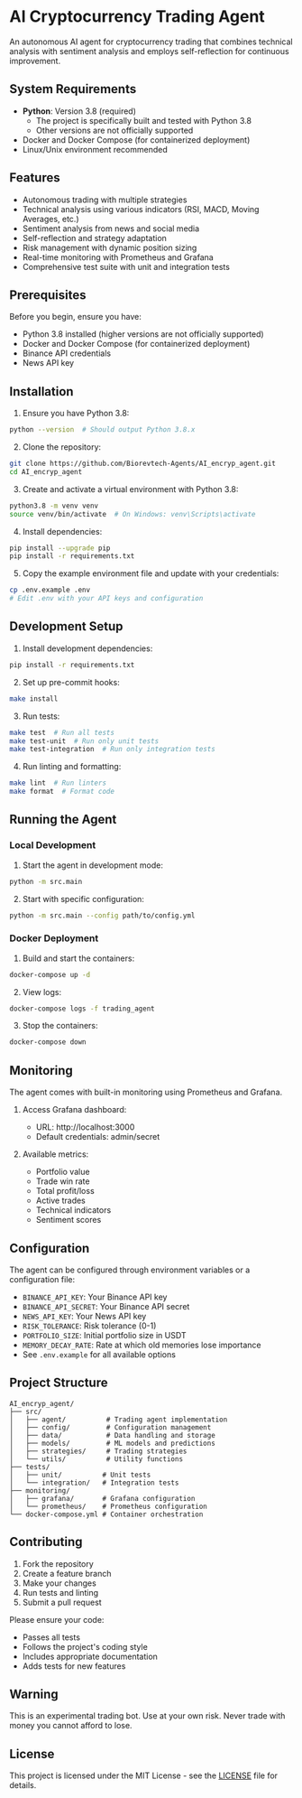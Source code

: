 # AI Cryptocurrency Trading Agent

An autonomous AI agent for cryptocurrency trading that combines technical analysis with sentiment analysis and employs self-reflection for continuous improvement.

## System Requirements

- **Python**: Version 3.8 (required)
  - The project is specifically built and tested with Python 3.8
  - Other versions are not officially supported
- Docker and Docker Compose (for containerized deployment)
- Linux/Unix environment recommended

## Features

- Autonomous trading with multiple strategies
- Technical analysis using various indicators (RSI, MACD, Moving Averages, etc.)
- Sentiment analysis from news and social media
- Self-reflection and strategy adaptation
- Risk management with dynamic position sizing
- Real-time monitoring with Prometheus and Grafana
- Comprehensive test suite with unit and integration tests

## Prerequisites

Before you begin, ensure you have:
- Python 3.8 installed (higher versions are not officially supported)
- Docker and Docker Compose (for containerized deployment)
- Binance API credentials
- News API key

## Installation

1. Ensure you have Python 3.8:
```bash
python --version  # Should output Python 3.8.x
```

2. Clone the repository:
```bash
git clone https://github.com/Biorevtech-Agents/AI_encryp_agent.git
cd AI_encryp_agent
```

3. Create and activate a virtual environment with Python 3.8:
```bash
python3.8 -m venv venv
source venv/bin/activate  # On Windows: venv\Scripts\activate
```

4. Install dependencies:
```bash
pip install --upgrade pip
pip install -r requirements.txt
```

5. Copy the example environment file and update with your credentials:
```bash
cp .env.example .env
# Edit .env with your API keys and configuration
```

## Development Setup

1. Install development dependencies:
```bash
pip install -r requirements.txt
```

2. Set up pre-commit hooks:
```bash
make install
```

3. Run tests:
```bash
make test  # Run all tests
make test-unit  # Run only unit tests
make test-integration  # Run only integration tests
```

4. Run linting and formatting:
```bash
make lint  # Run linters
make format  # Format code
```

## Running the Agent

### Local Development

1. Start the agent in development mode:
```bash
python -m src.main
```

2. Start with specific configuration:
```bash
python -m src.main --config path/to/config.yml
```

### Docker Deployment

1. Build and start the containers:
```bash
docker-compose up -d
```

2. View logs:
```bash
docker-compose logs -f trading_agent
```

3. Stop the containers:
```bash
docker-compose down
```

## Monitoring

The agent comes with built-in monitoring using Prometheus and Grafana.

1. Access Grafana dashboard:
   - URL: http://localhost:3000
   - Default credentials: admin/secret

2. Available metrics:
   - Portfolio value
   - Trade win rate
   - Total profit/loss
   - Active trades
   - Technical indicators
   - Sentiment scores

## Configuration

The agent can be configured through environment variables or a configuration file:

- `BINANCE_API_KEY`: Your Binance API key
- `BINANCE_API_SECRET`: Your Binance API secret
- `NEWS_API_KEY`: Your News API key
- `RISK_TOLERANCE`: Risk tolerance (0-1)
- `PORTFOLIO_SIZE`: Initial portfolio size in USDT
- `MEMORY_DECAY_RATE`: Rate at which old memories lose importance
- See `.env.example` for all available options

## Project Structure

```
AI_encryp_agent/
├── src/
│   ├── agent/          # Trading agent implementation
│   ├── config/         # Configuration management
│   ├── data/           # Data handling and storage
│   ├── models/         # ML models and predictions
│   ├── strategies/     # Trading strategies
│   └── utils/          # Utility functions
├── tests/
│   ├── unit/          # Unit tests
│   └── integration/   # Integration tests
├── monitoring/
│   ├── grafana/       # Grafana configuration
│   └── prometheus/    # Prometheus configuration
└── docker-compose.yml # Container orchestration
```

## Contributing

1. Fork the repository
2. Create a feature branch
3. Make your changes
4. Run tests and linting
5. Submit a pull request

Please ensure your code:
- Passes all tests
- Follows the project's coding style
- Includes appropriate documentation
- Adds tests for new features

## Warning

This is an experimental trading bot. Use at your own risk. Never trade with money you cannot afford to lose.

## License

This project is licensed under the MIT License - see the [LICENSE](LICENSE) file for details. 